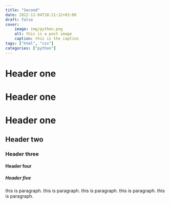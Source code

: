 ```yaml
---
title: "Second"
date: 2022-12-04T18:21:12+03:00
draft: false
cover:
    image: img/python.png
    alt: this is a post image
    caption: this is the caption
tags: ["html", "css"]
categories: ["python"]
---
```


# Header one

# Header one

# Header one

## Header two

### Header three

#### Header four

##### Header five

this is paragraph. this is paragraph.
this is paragraph.
this is paragraph.
this is paragraph.